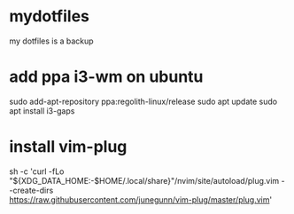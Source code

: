# mydotfiles
my dotfiles is a backup


# add ppa  i3-wm on ubuntu 
  sudo add-apt-repository ppa:regolith-linux/release
  sudo apt update
  sudo apt install i3-gaps

# install  vim-plug
sh -c 'curl -fLo "${XDG_DATA_HOME:-$HOME/.local/share}"/nvim/site/autoload/plug.vim --create-dirs \
       https://raw.githubusercontent.com/junegunn/vim-plug/master/plug.vim'

